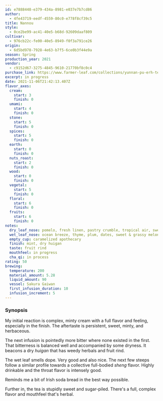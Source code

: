 ```yaml
---
id: e7888448-e379-434a-8981-e037e7b7cd86
author:
  - 4fe43719-eedf-4559-80c0-e778f8cf39c5
title: Nannou
style:
  - 0ce2be99-ac41-40e5-b68d-92609daaf809
cultivar:
  - 976cb22c-fe00-40e5-8949-f0f3a791ce26
origin:
  - 6d5bd978-7928-4e63-b7f5-6ce0b3f44e9a
season: Spring
production_year: 2021
vendor:
  - c9152d67-3275-4845-9610-21770bf8c0c4
purchase_link: https://www.farmer-leaf.com/collections/yunnan-pu-erh-tea/products/nannuo
excerpt: in progress
date: 2021-11-06T21:42:13.407Z
flavor_axes:
  cream:
    start: 3
    finish: 0
  umami:
    start: 4
    finish: 0
  stone:
    start: 5
    finish: 0
  spices:
    start: 5
    finish: 0
  earth:
    start: 0
    finish: 0
  nuts_roast:
    start: 2
    finish: 0
  wood:
    start: 0
    finish: 0
  vegetal:
    start: 5
    finish: 0
  floral:
    start: 6
    finish: 0
  fruits:
    start: 6
    finish: 0
notes:
  dry_leaf_nose: pomelo, fresh linen, pastry crumble, tropical air, sweet strawberry
  wet_leaf_nose: ocean breeze, thyme, plum, dates, sweet & grassy melon
  empty_cup: caramelized apothecary
  finish: mint, dry huigan
  taste: fruit rind
  mouthfeel: in progress
  cha_qi: in process
rating: 50
brewing:
  temperature: 200
  material_amount: 5.28
  liquid_amount: 90
  vessel: Sakura Gaiwan
  first_infusion_duration: 10
  infusion_increment: 5
---
```

### Synopsis

My initial reaction is complex, minty cream with a full flavor and feeling, especially in the finish. The aftertaste is persistent, sweet, minty, and herbaceous.

The next infusion is pointedly more bitter where none existed in the first. That bitterness is balanced well and accompanied by some dryness. It beacons a dry *huigan* that has weedy herbals and fruit rind.

The wet leaf smells dope. Very good and also nice. The next few steeps follow a similar profile towards a collective full-bodied *sheng* flavor. Highly drinkable and the throat flavor is intensely good.

Reminds me a bit of Irish soda bread in the best way possible.

Further in, the tea is stupidly sweet and sugar-piled. There's a full, complex flavor and mouthfeel that's herbal.